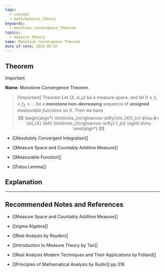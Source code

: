 ```yaml
---
tags:
  - concept
  - math/measure_theory
keywords:
  - monotone_convergence_theorem
topics:
  - measure_theory
name: Monotone Convergence Theorem
date of note: 2024-05-07
---
```


## Theorem

>[!important]
>**Name**:  Monotone Convergence Theorem


>[!important] Theorem
>Let $(X, \mathscr{B}, \mu)$ be a measure space, and let $0 \le f_1 \le  f_2 \le \ldots$ be a **monotone non-decreasing** sequence of **unsigned** *measurable functions* on $X.$ Then we have
> $$
> \begin{align*}
> \lim\limits_{n\rightarrow \infty}\int_{X}f_{n} d\mu &= \int_{X} \left( \lim\limits_{n\rightarrow \infty} f_{n} \right) d\mu 
> \end{align*}
> $$

- [[Absolutely Convergent Integration]]

- [[Measure Space and Countably Additive Measure]]
- [[Measurable Function]]

- [[Fatou Lemma]]



## Explanation






-----------
##  Recommended Notes and References

- [[Measure Space and Countably Additive Measure]]
- [[sigma Algebra]]


- [[Real Analysis by Royden]]
- [[Introduction to Measure Theory by Tao]]
- [[Real Analysis Modern Techniques and Their Applications by Folland]]
- [[Principles of Mathematical Analysis by Rudin]] pp 318